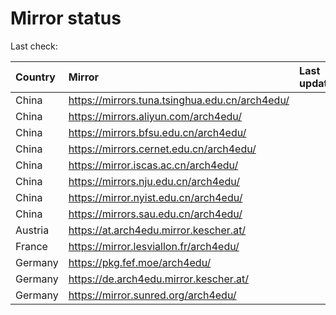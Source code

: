 <script src="./time.js"></script>
# Mirror status
Last check: <script type="text/javascript">localize(1702721873.558189);</script>

|Country|Mirror|Last update|
|:------|:-----|:----------|
|China|https://mirrors.tuna.tsinghua.edu.cn/arch4edu/|<script type="text/javascript">localize(1702622834);</script>|
|China|https://mirrors.aliyun.com/arch4edu/|<script type="text/javascript">localize(1702622834);</script>|
|China|https://mirrors.bfsu.edu.cn/arch4edu/|<script type="text/javascript">localize(1702622834);</script>|
|China|https://mirrors.cernet.edu.cn/arch4edu/|<script type="text/javascript">localize(1702622834);</script>|
|China|https://mirror.iscas.ac.cn/arch4edu/|<script type="text/javascript">localize(1702622834);</script>|
|China|https://mirrors.nju.edu.cn/arch4edu/|<script type="text/javascript">localize(1702622834);</script>|
|China|https://mirror.nyist.edu.cn/arch4edu/|<script type="text/javascript">localize(1702622834);</script>|
|China|https://mirrors.sau.edu.cn/arch4edu/|<script type="text/javascript">localize(1702708486);</script>|
|Austria|https://at.arch4edu.mirror.kescher.at/|<script type="text/javascript">localize(1702708486);</script>|
|France|https://mirror.lesviallon.fr/arch4edu/|<script type="text/javascript">localize(1702622834);</script>|
|Germany|https://pkg.fef.moe/arch4edu/|<script type="text/javascript">localize(1702708486);</script>|
|Germany|https://de.arch4edu.mirror.kescher.at/|<script type="text/javascript">localize(1702708486);</script>|
|Germany|https://mirror.sunred.org/arch4edu/|<script type="text/javascript">localize(1702708486);</script>|

<script src="./tablefilter/tablefilter.js"></script>
<script src="./table.js"></script>